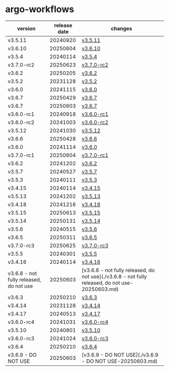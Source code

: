 # argo-workflows	


|version|release date|changes|
|---|---|---|
|v3.5.11|20240920|[v3.5.11](./v3.5.11-20240920.md)|
|v3.6.10|20250604|[v3.6.10](./v3.6.10-20250604.md)|
|v3.5.4|20240114|[v3.5.4](./v3.5.4-20240114.md)|
|v3.7.0-rc2|20250623|[v3.7.0-rc2](./v3.7.0-rc2-20250623.md)|
|v3.6.2|20250205|[v3.6.2](./v3.6.2-20250205.md)|
|v3.5.2|20231128|[v3.5.2](./v3.5.2-20231128.md)|
|v3.6.0|20241115|[v3.6.0](./v3.6.0-20241115.md)|
|v3.6.7|20250429|[v3.6.7](./v3.6.7-20250429.md)|
|v3.6.7|20250603|[v3.6.7](./v3.6.7-20250603.md)|
|v3.6.0-rc1|20240918|[v3.6.0-rc1](./v3.6.0-rc1-20240918.md)|
|v3.6.0-rc2|20241003|[v3.6.0-rc2](./v3.6.0-rc2-20241003.md)|
|v3.5.12|20241030|[v3.5.12](./v3.5.12-20241030.md)|
|v3.6.6|20250428|[v3.6.6](./v3.6.6-20250428.md)|
|v3.6.0|20241114|[v3.6.0](./v3.6.0-20241114.md)|
|v3.7.0-rc1|20250604|[v3.7.0-rc1](./v3.7.0-rc1-20250604.md)|
|v3.6.2|20241202|[v3.6.2](./v3.6.2-20241202.md)|
|v3.5.7|20240527|[v3.5.7](./v3.5.7-20240527.md)|
|v3.5.3|20240111|[v3.5.3](./v3.5.3-20240111.md)|
|v3.4.15|20240114|[v3.4.15](./v3.4.15-20240114.md)|
|v3.5.13|20241202|[v3.5.13](./v3.5.13-20241202.md)|
|v3.4.18|20241216|[v3.4.18](./v3.4.18-20241216.md)|
|v3.5.15|20250613|[v3.5.15](./v3.5.15-20250613.md)|
|v3.5.14|20250131|[v3.5.14](./v3.5.14-20250131.md)|
|v3.5.6|20240515|[v3.5.6](./v3.5.6-20240515.md)|
|v3.6.5|20250311|[v3.6.5](./v3.6.5-20250311.md)|
|v3.7.0-rc3|20250625|[v3.7.0-rc3](./v3.7.0-rc3-20250625.md)|
|v3.5.5|20240301|[v3.5.5](./v3.5.5-20240301.md)|
|v3.4.16|20240114|[v3.4.16](./v3.4.16-20240114.md)|
|v3.6.8 - not fully released, do not use|20250603|[v3.6.8 - not fully released, do not use](./v3.6.8 - not fully released, do not use-20250603.md)|
|v3.6.3|20250210|[v3.6.3](./v3.6.3-20250210.md)|
|v3.4.14|20231128|[v3.4.14](./v3.4.14-20231128.md)|
|v3.4.17|20240513|[v3.4.17](./v3.4.17-20240513.md)|
|v3.6.0-rc4|20241031|[v3.6.0-rc4](./v3.6.0-rc4-20241031.md)|
|v3.5.10|20240801|[v3.5.10](./v3.5.10-20240801.md)|
|v3.6.0-rc3|20241024|[v3.6.0-rc3](./v3.6.0-rc3-20241024.md)|
|v3.6.4|20250210|[v3.6.4](./v3.6.4-20250210.md)|
|v3.6.9 - DO NOT USE|20250603|[v3.6.9 - DO NOT USE](./v3.6.9 - DO NOT USE-20250603.md)|

